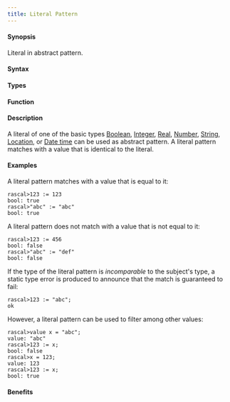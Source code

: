 ```yaml
---
title: Literal Pattern
---
```


#### Synopsis

Literal in abstract pattern.

#### Syntax

#### Types

#### Function

#### Description

A literal of one of the basic types [Boolean](/docs/Rascal/Expressions/Values/Boolean), [Integer](/docs/Rascal/Expressions/Values/Integer), [Real](/docs/Rascal/Expressions/Values/Real), [Number](/docs/Rascal/Expressions/Values/Number), [String](/docs/Rascal/Expressions/Values/String), [Location](/docs/Rascal/Expressions/Values/Location), or [Date time](/docs/Rascal/Expressions/Values/DateTime)
can be used as abstract pattern.
A literal pattern matches with a value that is identical to the literal.

#### Examples

A literal pattern matches with a value that is equal to it:

```rascal-shell
rascal>123 := 123
bool: true
rascal>"abc" := "abc"
bool: true
```
A literal pattern does not match with a value that is not equal to it:

```rascal-shell
rascal>123 := 456
bool: false
rascal>"abc" := "def"
bool: false
```
If the type of the literal pattern is *incomparable* to the subject's type, a static type error is produced
to announce that the match is guaranteed to fail:

```rascal-shell
rascal>123 := "abc";
ok
```
However, a literal pattern can be used to filter among other values:

```rascal-shell
rascal>value x = "abc";
value: "abc"
rascal>123 := x;
bool: false
rascal>x = 123;
value: 123
rascal>123 := x;
bool: true
```


#### Benefits


